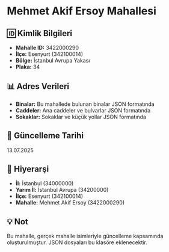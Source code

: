 # Mehmet Akif Ersoy Mahallesi

## 🆔 Kimlik Bilgileri
- **Mahalle ID:** 3422000290
- **İlçe:** Esenyurt (342100014)
- **Bölge:** İstanbul Avrupa Yakası
- **Plaka:** 34

## 📊 Adres Verileri
- **Binalar:** Bu mahallede bulunan binalar JSON formatında
- **Caddeler:** Ana caddeler ve bulvarlar JSON formatında
- **Sokaklar:** Sokaklar ve küçük yollar JSON formatında

## 📅 Güncelleme Tarihi
13.07.2025

## 🔗 Hiyerarşi
- **İl:** İstanbul (34000000)
- **Yarım İl:** İstanbul Avrupa (34200000)
- **İlçe:** Esenyurt (342100014)
- **Mahalle:** Mehmet Akif Ersoy (3422000290)

## 💡 Not
Bu mahalle, gerçek mahalle isimleriyle güncelleme kapsamında oluşturulmuştur.
JSON dosyaları bu klasöre eklenecektir.
